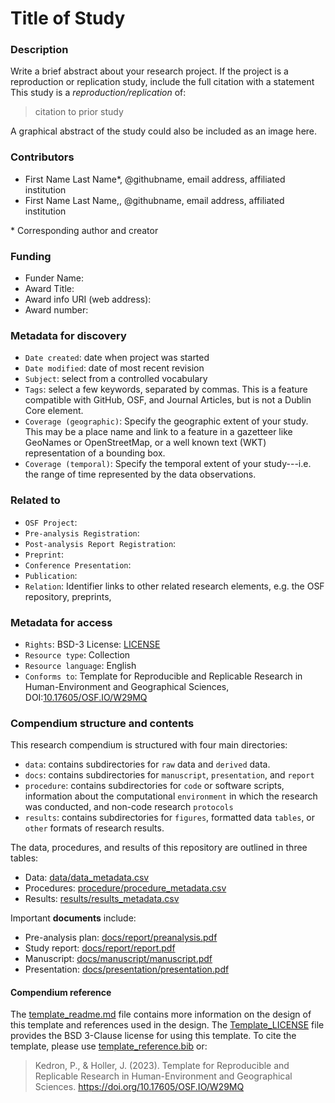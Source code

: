 # Title of Study

### Description

Write a brief abstract about your research project.
If the project is a reproduction or replication study, include the full citation with a statement
This study is a *reproduction/replication* of:

> citation to prior study

A graphical abstract of the study could also be included as an image here.

### Contributors

- First Name Last Name*, @githubname, email address, affiliated institution
- First Name Last Name,, @githubname, email address, affiliated institution

\* Corresponding author and creator

### Funding

- Funder Name:
- Award Title:
- Award info URI (web address):
- Award number:

### Metadata for discovery

- `Date created`: date when project was started
- `Date modified`: date of most recent revision
- `Subject`: select from a controlled vocabulary
- `Tags`: select a few keywords, separated by commas. This is a feature compatible with GitHub, OSF, and Journal Articles, but is not a Dublin Core element.
- `Coverage (geographic)`: Specify the geographic extent of your study. This may be a place name and link to a feature in a gazetteer like GeoNames or OpenStreetMap, or a well known text (WKT) representation of a bounding box.
- `Coverage (temporal)`: Specify the temporal extent of your study---i.e. the range of time represented by the data observations.

### Related to

- `OSF Project`:
- `Pre-analysis Registration`:
- `Post-analysis Report Registration`:
- `Preprint`:
- `Conference Presentation`:
- `Publication`:
- `Relation`: Identifier links to other related research elements, e.g. the OSF repository, preprints,

### Metadata for access

- `Rights`: BSD-3 License: [LICENSE](LICENSE)
- `Resource type`: Collection
- `Resource language`: English
- `Conforms to`: Template for Reproducible and Replicable Research in Human-Environment and Geographical Sciences, DOI:[10.17605/OSF.IO/W29MQ](https://doi.org/10.17605/OSF.IO/W29MQ )

### Compendium structure and contents

This research compendium is structured with four main directories:

- `data`: contains subdirectories for `raw` data and `derived` data.
- `docs`: contains subdirectories for `manuscript`, `presentation`, and `report`
- `procedure`: contains subdirectories for `code` or software scripts, information about the computational `environment` in which the research was conducted, and non-code research `protocols`
- `results`: contains subdirectories for `figures`, formatted data `tables`, or `other` formats of research results.

The data, procedures, and results of this repository are outlined in three tables:
- Data: [data/data_metadata.csv](data/data_metadata.csv)
- Procedures: [procedure/procedure_metadata.csv](procedure/procedure_metadata.csv)
- Results: [results/results_metadata.csv](results/results_metadata.csv)

Important **documents** include:
- Pre-analysis plan: [docs/report/preanalysis.pdf](docs/report/preanalysis.pdf)
- Study report: [docs/report/report.pdf](docs/report/report.pdf)
- Manuscript: [docs/manuscript/manuscript.pdf](docs/manuscript/manuscript.pdf)
- Presentation: [docs/presentation/presentation.pdf](docs/presentation/presentation.pdf)

#### Compendium reference

The [template_readme.md](template_readme.md) file contains more information on the design of this template and references used in the design.
The [Template_LICENSE](Template_LICENSE) file provides the BSD 3-Clause license for using this template.
To cite the template, please use [template_reference.bib](template_reference.bib) or:
> Kedron, P., & Holler, J. (2023). Template for Reproducible and Replicable Research in Human-Environment and Geographical Sciences. https://doi.org/10.17605/OSF.IO/W29MQ
